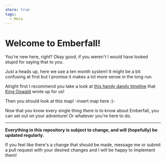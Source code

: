 ```yaml
---
share: true
tags:
  - Meta
---
```


# Welcome to Emberfall!

You're new here, right? Okay good, if you weren't I would have looked stupid for saying that to you.


Just a heads up, here we use a ten month system! It might be a bit confusing at first but I promise it makes a lot more sense in the long run.


Alright first I recommend you take a look at [this handy dandy timeline](./Emberfall.md) that [King Oswald](./King%20Oswald.md) wrote up for us!


Then you should look at this map!
-insert map here :)-


Now that you know every single thing there is to know about Emberfall, you can set out on your adventure! Or whatever you're here to do.

---

**Everything in this repository is subject to change, and will (hopefully) be updated regularly.**


If you feel like there's a change that should be made, message me or submit a pull request with your desired changes and I will be happy to implement them!